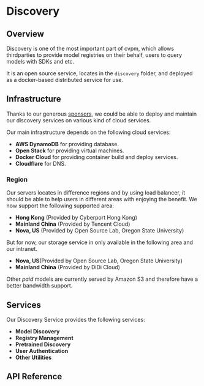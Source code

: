 # Discovery

## Overview

Discovery is one of the most important part of cvpm, which allows thirdparties to provide model registries on their behalf, users to query models with SDKs and etc.

It is an open source service, locates in the ```discovery``` folder, and deployed as a docker-based distributed service for use. 

## Infrastructure

Thanks to our generous [sponsors](https://cvpm.autoai.org/en-US/guide/credits.html), we could be able to deploy and maintain our discovery services on various kind of cloud services. 

Our main infrastructure depends on the following cloud services:

* **AWS DynamoDB** for providing database.
* **Open Stack** for providing virtual machines.
* **Docker Cloud** for providing container build and deploy services. 
* **Cloudflare** for DNS.

### Region

Our servers locates in difference regions and by using load balancer, it should be able to help users in different areas with enjoying the benefit. We now support the following supported area:

* **Hong Kong** (Provided by Cyberport Hong Kong)
* **Mainland China** (Provided by Tencent Cloud)
* **Nova, US** (Provided by Open Source Lab, Oregon State University)

But for now, our storage service in only available in the following area and our intranet.

* **Nova, US**(Provided by Open Source Lab, Oregon State University)
* **Mainland China** (Provided by DiDi Cloud)

Other *paid* models are currently served by Amazon S3 and therefore have a better bandwidth support.

## Services

Our Discovery Service provides the following services:

* **Model Discovery**
* **Registry Management**
* **Pretrained Discovery**
* **User Authentication**
* **Other Utilities**

## API Reference